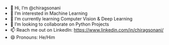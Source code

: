 - 👋 Hi, I’m @chiragsonani
- 👀 I’m interested in Machine Learning
- 🌱 I’m currently learning Computer Vision & Deep Learning
- 💞️ I’m looking to collaborate on Python Projects
- 📫 Reach me out on LinkedIn: https://www.linkedin.com/in/chiragsonani/
- 😄 Pronouns: He/Him

<!---
chiragsonani/chiragsonani is a ✨ special ✨ repository because its `README.md` (this file) appears on your GitHub profile.
You can click the Preview link to take a look at your changes.
--->
